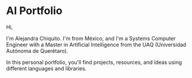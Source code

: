# AI Portfolio

Hi,

I'm Alejandra Chiquito. I'm from México, and I'm a Systems Computer Engineer with a Master in Artificial Intelligence from the UAQ (Universidad Autónoma de Querétaro).

In this personal portfolio, you'll find projects, resources, and ideas using different languages and libraries. 
